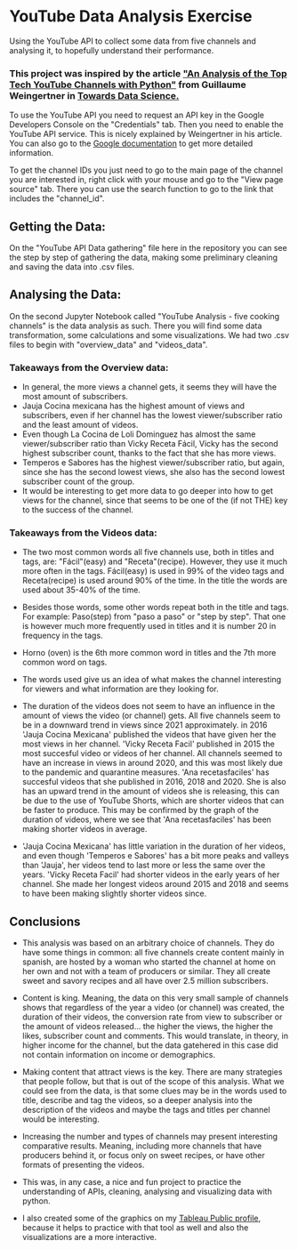 # YouTube Data Analysis Exercise
Using the YouTube API to collect some data from five channels and analysing it, to hopefully understand their performance.

### This project was inspired by the article ["An Analysis of the Top Tech YouTube Channels with Python"](https://towardsdatascience.com/an-analysis-of-the-top-tech-youtube-channels-with-python-ad42c0291723) from Guillaume Weingertner in [Towards Data Science.](https://towardsdatascience.com/)

To use the YouTube API you need to request an API key in the Google Developers Console on the "Credentials" tab. Then you need to enable the YouTube API service. This is nicely explained by Weingertner in his article. You can also go to the [Google documentation](https://developers.google.com/youtube/v3/getting-started?source=post_page-----ad42c0291723--------------------------------) to get more detailed information.

To get the channel IDs you just need to go to the main page of the channel you are interested in, right click with your mouse and go to the "View page source" tab. There you can use the search function to go to the link that includes the "channel_id".

## Getting the Data:
On the "YouTube API Data gathering" file here in the repository you can see the step by step of gathering the data, making some preliminary cleaning and saving the data into .csv files. 

## Analysing the Data:
On the second Jupyter Notebook called "YouTube Analysis - five cooking channels" is the data analysis as such. There you will find some data transformation, some calculations and some visualizations. We had two .csv files to begin with "overview_data" and "videos_data".

### Takeaways from the Overview data:
* In general, the more views a channel gets, it seems they will have the most amount of subscribers. 
* Jauja Cocina mexicana has the highest amount of views and subscribers, even if her channel has the lowest viewer/subscriber ratio and the least amount of videos.
* Even though La Cocina de Loli Dominguez has almost the same viewer/subscriber ratio than Vicky Receta Fácil, Vicky has the second highest subscriber count, thanks to the fact that she has more views. 
* Temperos e Sabores has the highest viewer/subscriber ratio, but again, since she has the second lowest views, she also has the second lowest subscriber count of the group.
* It would be interesting to get more data to go deeper into how to get views for the channel, since that seems to be one of the (if not THE) key to the success of the channel.

### Takeaways from the Videos data:
* The two most common words all five channels use, both in titles and tags, are: "Fácil"(easy) and "Receta"(recipe). However, they use it much more often in the tags. Fácil(easy) is used in 99% of the video tags and Receta(recipe) is used around 90% of the time. In the title the words are used about 35-40% of the time.
* Besides those words, some other words repeat both in the title and tags. For example: Paso(step) from "paso a paso" or "step by step". That one is however much more frequently used in titles and it is number 20 in frequency in the tags.
* Horno (oven) is the 6th more common word in titles and the 7th more common word on tags.
* The words used give us an idea of what makes the channel interesting for viewers and what information are they looking for. 

* The duration of the videos does not seem to have an influence in the amount of views the video (or channel) gets. All five channels seem to be in a downward trend in views since 2021 approximately. in 2016 'Jauja Cocina Mexicana' published the videos that have given her  the most views in her channel. 'Vicky Receta Facil' published in 2015 the most succesful video or videos of her channel. All channels seemed to have an increase in views in around 2020, and this was most likely due to the pandemic and quarantine measures. 'Ana recetasfaciles' has succesful videos that she published in 2016, 2018 and 2020. She is also has an upward trend in the amount of videos she is releasing, this can be due to the use of YouTube Shorts, which are shorter videos that can be faster to produce. This may be confirmed by the graph of the duration of videos, where we see that 'Ana recetasfaciles' has been making shorter videos in average. 

* 'Jauja Cocina Mexicana' has little variation in the duration of her videos, and even though 'Temperos e Sabores' has a bit more peaks and valleys than 'Jauja', her videos tend to last more or less the same over the years. 'Vicky Receta Facil' had shorter videos in the early years of her channel. She made her longest videos around 2015 and 2018 and seems to have been making slightly shorter videos since.

## Conclusions

* This analysis was based on an arbitrary choice of channels. They do have some things in common: all five channels create content mainly in spanish, are hosted by a woman who started the channel at home on her own and not with a team of producers or similar. They all create sweet and savory recipes and all have over 2.5 million subscribers. 

* Content is king. Meaning, the data on this very small sample of channels shows that regardless of the year a video (or channel) was created, the duration of their videos, the conversion rate from view to subscriber or the amount of videos released... the higher the views, the higher the likes, subscriber count and comments. This would translate, in theory, in higher income for the channel, but the data gatehered in this case did not contain information on income or demographics. 

* Making content that attract views is the key. There are many strategies that people follow, but that is out of the scope of this analysis. What we could see from the data, is that some clues may be in the words used to title, describe and tag the videos, so a deeper analysis into the description of the videos and maybe the tags and titles per channel would be interesting.

* Increasing the number and types of channels may present interesting comparative results. Meaning, including more channels that have producers behind it, or focus only on sweet recipes, or have other formats of presenting the videos. 

* This was, in any case, a nice and fun project to practice the understanding of APIs, cleaning, analysing and visualizing data with python.

* I also created some of the graphics on my [Tableau Public profile](https://public.tableau.com/app/profile/rebeca.natera/viz/YouTubeAnalyticsProject-fiveHispanicCookingChannels/YouTubeAnalyticsProject), because it helps to practice with that tool as well and also the visualizations are a more interactive.
